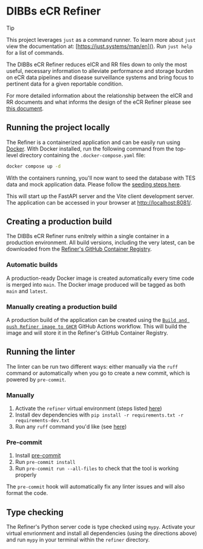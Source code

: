 # DIBBs eCR Refiner

> [!TIP]
> This project leverages `just` as a command runner. To learn more about `just`
> view the documentation at: [https://just.systems/man/en](). Run `just help`
> for a list of commands.

The DIBBs eCR Refiner reduces eICR and RR files down to only the most useful, necessary information to alleviate performance and storage burden on eCR data pipelines and disease surveillance systems and bring focus to pertinent data for a given reportable condition.

For more detailed information about the relationship between the eICR and RR documents and what informs the design of the eCR Refiner please see [this document](/refiner/eCR-CDA-Notes.md).

## Running the project locally

The Refiner is a containerized application and can be easily run using [Docker](https://www.docker.com/). With Docker installed, run the following command from the top-level directory containing the `.docker-compose.yaml` file:

```sh
docker compose up -d
```

With the containers running, you'll now want to seed the database with TES data and mock application data. Please follow the [seeding steps here](./refiner/scripts/README.md).

This will start up the FastAPI server and the Vite client development server. The application can be accessed in your browser at [http://localhost:8081/](http://localhost:8081/).

## Creating a production build

The DIBBs eCR Refiner runs enitrely within a single container in a production environment. All build versions, including the very latest, can be downloaded from the [Refiner's GitHub Container Registry](https://github.com/CDCgov/dibbs-ecr-refiner/pkgs/container/dibbs-ecr-refiner).

### Automatic builds

A production-ready Docker image is created automatically every time code is merged into `main`. The Docker image produced will be tagged as both `main` and `latest`.

### Manually creating a production build

A production build of the application can be created using the [`Build and push Refiner image to GHCR`](https://github.com/CDCgov/dibbs-ecr-refiner/actions/workflows/docker-build-ghcr.yml) GitHub Actions workflow. This will build the image and will store it in the Refiner's GitHub Container Registry.

## Running the linter

The linter can be run two different ways: either manually via the `ruff` command or automatically when you go to create a new commit, which is powered by `pre-commit`.

### Manually

1. Activate the `refiner` virtual environment (steps listed [here](./refiner/README.md#running-from-python-source-code))
2. Install dev dependencies with `pip install -r requirements.txt -r requirements-dev.txt`
3. Run any `ruff` command you'd like (see [here](https://docs.astral.sh/ruff/linter/))

### Pre-commit

1. Install [pre-commit](https://pre-commit.com/)
2. Run `pre-commit install`
3. Run `pre-commit run --all-files` to check that the tool is working properly

The `pre-commit` hook will automatically fix any linter issues and will also format the code.

## Type checking

The Refiner's Python server code is type checked using `mypy`. Activate your virtual envrionment and install all dependencies (using the directions above) and run `mypy` in your terminal within the `refiner` directory.
